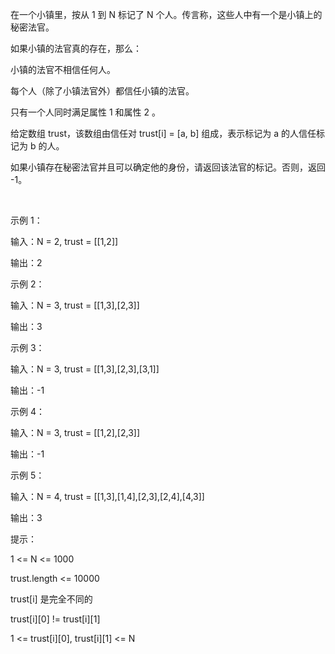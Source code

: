 在一个小镇里，按从 1 到 N 标记了 N 个人。传言称，这些人中有一个是小镇上的秘密法官。

如果小镇的法官真的存在，那么：

小镇的法官不相信任何人。

每个人（除了小镇法官外）都信任小镇的法官。

只有一个人同时满足属性 1 和属性 2 。

给定数组 trust，该数组由信任对 trust[i] = [a, b] 组成，表示标记为 a 的人信任标记为 b 的人。

如果小镇存在秘密法官并且可以确定他的身份，请返回该法官的标记。否则，返回 -1。

 

示例 1：

输入：N = 2, trust = [[1,2]]

输出：2

示例 2：

输入：N = 3, trust = [[1,3],[2,3]]

输出：3

示例 3：

输入：N = 3, trust = [[1,3],[2,3],[3,1]]

输出：-1

示例 4：

输入：N = 3, trust = [[1,2],[2,3]]

输出：-1

示例 5：

输入：N = 4, trust = [[1,3],[1,4],[2,3],[2,4],[4,3]]

输出：3
 

提示：

1 <= N <= 1000

trust.length <= 10000

trust[i] 是完全不同的

trust[i][0] != trust[i][1]

1 <= trust[i][0], trust[i][1] <= N

